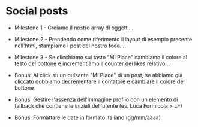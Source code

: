 # Social posts

- Milestone 1 - Creiamo il nostro array di oggetti...
- Milestone 2 - Prendendo come riferimento il layout di esempio presente nell'html, stampiamo i post del nostro feed....
- Milestone 3 - Se clicchiamo sul tasto "Mi Piace" cambiamo il colore al testo del bottone e incrementiamo il counter dei likes relativo...
- Bonus: Al click su un pulsante "Mi Piace" di un post, se abbiamo già cliccato dobbiamo decrementare il contatore e cambiare il colore del bottone.

- Bonus: Gestire l'assenza dell'immagine profilo con un elemento di fallback che contiene le iniziali dell'utente (es. Luca Formicola > LF)
- Bonus: Formattare le date in formato italiano (gg/mm/aaaa)

